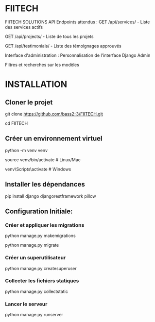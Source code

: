 # FIITECH
FIITECH SOLUTIONS
API Endpoints attendus :
GET /api/services/ - Liste des services actifs

GET /api/projects/ - Liste de tous les projets

GET /api/testimonials/ - Liste des témoignages approuvés

Interface d'administration :
Personnalisation de l'interface Django Admin

Filtres et recherches sur les modèles


# INSTALLATION
## **Cloner le projet**
git clone https://github.com/bass2-3/FIITECH.git

cd FIITECH

## **Créer un environnement virtuel**
python -m venv venv

source venv/bin/activate  # Linux/Mac

venv\Scripts\activate     # Windows

## **Installer les dépendances**
pip install django djangorestframework pillow

## **Configuration Initiale:**
### **Créer et appliquer les migrations**
python manage.py makemigrations

python manage.py migrate

### **Créer un superutilisateur**
python manage.py createsuperuser

### **Collecter les fichiers statiques**
python manage.py collectstatic

### **Lancer le serveur**
python manage.py runserver

